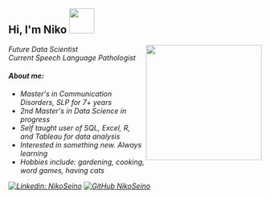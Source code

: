<h2> Hi, I'm Niko <img src="https://media.giphy.com/media/mGcNjsfWAjY5AEZNw6/giphy.gif" width="50"></h2>
<img align='right' src="https://i.ibb.co/MPLjDZZ/kenj.png" width="230">
<p><em>Future Data Scientist
</br>Current Speech Language Pathologist</p>

#### About me:
- Master's in Communication Disorders, SLP for 7+ years
- 2nd Master's in Data Science in progress
- Self taught user of SQL, Excel, R, and Tableau for data analysis
- Interested in something new. Always learning
- Hobbies include: gardening, cooking, word games, having cats



[![Linkedin: NikoSeino](https://img.shields.io/badge/-NikoSeino-blue?style=flat-square&logo=Linkedin&logoColor=white&link=https://www.linkedin.com/in/nikoseino/)](https://www.linkedin.com/in/nikoseino/)
[![GitHub NikoSeino](https://img.shields.io/github/followers/NikoSeino?label=follow&style=social)](https://github.com/NikoSeino)

<!---
NikoSeino/NikoSeino is a ✨ special ✨ repository because its `README.md` (this file) appears on your GitHub profile.
You can click the Preview link to take a look at your changes.
--->
